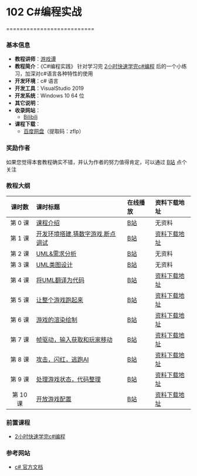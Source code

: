 # 102  C#编程实战

==========================

### 基本信息

- **教程讲师**：[游戏谭](https://space.bilibili.com/481436151)
- **教程简介**：《C#编程实践》 针对学习完 [2小时快速学完c#编程](https://www.bilibili.com/video/BV1sy4y1u7cw) 后的一个小练习，加深对c#语言各种特性的使用
- **开发环境**：c# 语言 
- **开发工具**：VisualStudio 2019
- **开发系统**：Windows 10 64 位
- **其它说明**：
- **收录网站**：
	- [Bilibili](https://www.bilibili.com/video/BV1sy4y1u7cw) 
- **课程下载**：
	- [百度网盘](https://pan.baidu.com/s/1f_GYjUuD5hB6rbwXQNbebQ )（提取码：zflp）

### 奖励作者
如果您觉得本套教程确实不错，并认为作者的努力值得肯定，可以通过 [B站](https://space.bilibili.com/481436151) 点个关注

### 教程大纲

| 课时数 | 课时标题 | 在线播放 |资料下载地址|
|:-----:|:--------|:-------|:-------|
|第 0 课|[课程介绍](Doc/Lecture01.md)|[B站](https://www.bilibili.com/video/BV1sy4y1u7cw?p=1)|无资料
|第 1 课|[开发环境搭建,猜数字游戏,断点调试](Doc/Lecture01.md)|[B站](https://www.bilibili.com/video/BV1sy4y1u7cw?p=1)|[资料下载地址](https://github.com/GamesTan/102_CSCodingTrain/archive/refs/tags/v0.0.4.zip)
|第 2 课|[UML&需求分析](Doc/Lecture03.md)|[B站](https://www.bilibili.com/video/BV1sy4y1u7cw?p=2)|无资料
|第 3 课|[UML类图设计](Doc/Lecture03.md)|[B站](https://www.bilibili.com/video/BV1sy4y1u7cw?p=2)|无资料
|第 4 课|[将UML翻译为代码](Doc/Lecture03.md)|[B站](https://www.bilibili.com/video/BV1sy4y1u7cw?p=3)|[资料下载地址](https://github.com/GamesTan/102_CSCodingTrain/archive/refs/tags/v0.0.4.zip) 
|第 5 课|[让整个游戏跑起来](Doc/Lecture03.md)|[B站](https://www.bilibili.com/video/BV1L64y197DQ/)|[资料下载地址](https://github.com/GamesTan/102_CSCodingTrain/archive/refs/tags/v0.0.5.zip) 
|第 6 课|[游戏的渲染绘制](Doc/Lecture03.md)|[B站](https://www.bilibili.com/video/BV1sy4y1u7cw?p=3)|[资料下载地址](https://github.com/GamesTan/102_CSCodingTrain/archive/refs/tags/v0.0.6.zip) 
|第 7 课|[帧驱动，输入获取和玩家移动](Doc/Lecture03.md)|[B站](https://www.bilibili.com/video/BV1sy4y1u7cw?p=3)|[资料下载地址](https://github.com/GamesTan/102_CSCodingTrain/archive/refs/tags/v0.0.7.zip) 
|第 8 课|[攻击，闪红，逃跑AI](Doc/Lecture03.md)|[B站](https://www.bilibili.com/video/BV1sy4y1u7cw?p=3)|[资料下载地址](https://github.com/GamesTan/102_CSCodingTrain/archive/refs/tags/v0.0.8.zip) 
|第 9 课|[处理游戏状态，代码整理](Doc/Lecture03.md)|[B站](https://www.bilibili.com/video/BV1sy4y1u7cw?p=3)|[资料下载地址](https://github.com/GamesTan/102_CSCodingTrain/archive/refs/tags/v0.0.9.zip) 
|第 10 课|[开放游戏配置](Doc/Lecture03.md)|[B站](https://www.bilibili.com/video/BV1sy4y1u7cw?p=10)|[资料下载地址](https://github.com/GamesTan/102_CSCodingTrain/archive/refs/tags/v0.0.10.zip) 

### 前置课程
- [2小时快速学完c#编程](https://www.bilibili.com/video/BV1sy4y1u7cw)

### 参考网站
- [c# 官方文档](https://docs.microsoft.com/zh-cn/dotnet/csharp/)

